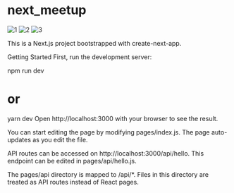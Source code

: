 # next_meetup

![1](https://user-images.githubusercontent.com/15637663/164082547-94e79d00-b5f3-4d91-92c9-8745c24713b8.PNG)
![2](https://user-images.githubusercontent.com/15637663/164082550-27d598d4-9a20-4c2a-a0f6-149d70696bbc.PNG)
![3](https://user-images.githubusercontent.com/15637663/164082556-48ed2269-27aa-4d03-9361-68d248e4c406.PNG)

This is a Next.js project bootstrapped with create-next-app.

Getting Started
First, run the development server:

npm run dev

# or

yarn dev
Open http://localhost:3000 with your browser to see the result.

You can start editing the page by modifying pages/index.js. The page auto-updates as you edit the file.

API routes can be accessed on http://localhost:3000/api/hello. This endpoint can be edited in pages/api/hello.js.

The pages/api directory is mapped to /api/\*. Files in this directory are treated as API routes instead of React pages.
